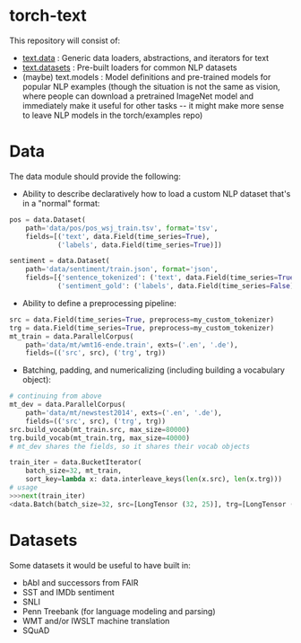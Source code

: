 # torch-text

This repository will consist of:

- [text.data](#data) : Generic data loaders, abstractions, and iterators for text
- [text.datasets](#datasets) : Pre-built loaders for common NLP datasets
- (maybe) text.models : Model definitions and pre-trained models for popular NLP examples
(though the situation is not the same as vision, where people can download a pretrained ImageNet model and immediately
make it useful for other tasks -- it might make more sense to leave NLP models in the torch/examples repo)

# Data

The data module should provide the following:

- Ability to describe declaratively how to load a custom NLP dataset that's in a "normal" format:
```python
pos = data.Dataset(
    path='data/pos/pos_wsj_train.tsv', format='tsv',
    fields=[('text', data.Field(time_series=True),
            ('labels', data.Field(time_series=True)])

sentiment = data.Dataset(
    path='data/sentiment/train.json', format='json',
    fields=[{'sentence_tokenized': ('text', data.Field(time_series=True)),
            ('sentiment_gold': ('labels', data.Field(time_series=False))])
```
- Ability to define a preprocessing pipeline:
```python
src = data.Field(time_series=True, preprocess=my_custom_tokenizer)
trg = data.Field(time_series=True, preprocess=my_custom_tokenizer)
mt_train = data.ParallelCorpus(
    path='data/mt/wmt16-ende.train', exts=('.en', '.de'),
    fields=(('src', src), ('trg', trg))
```
- Batching, padding, and numericalizing (including building a vocabulary object):
```python
# continuing from above
mt_dev = data.ParallelCorpus(
    path='data/mt/newstest2014', exts=('.en', '.de'),
    fields=(('src', src), ('trg', trg))
src.build_vocab(mt_train.src, max_size=80000)
trg.build_vocab(mt_train.trg, max_size=40000)
# mt_dev shares the fields, so it shares their vocab objects

train_iter = data.BucketIterator(
    batch_size=32, mt_train,
    sort_key=lambda x: data.interleave_keys(len(x.src), len(x.trg)))
# usage
>>>next(train_iter)
<data.Batch(batch_size=32, src=[LongTensor (32, 25)], trg=[LongTensor (32, 28)])>
```

# Datasets

Some datasets it would be useful to have built in:

- bAbI and successors from FAIR
- SST and IMDb sentiment
- SNLI
- Penn Treebank (for language modeling and parsing)
- WMT and/or IWSLT machine translation
- SQuAD
